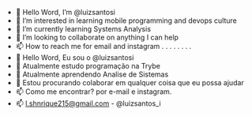 - 👋 Hello Word, I’m @luizsantosi
- 👀 I’m interested in learning mobile programming and devops culture
- 🌱 I’m currently learning Systems Analysis
- 💞️ I’m looking to collaborate on anything I can help
- 📫 How to reach me for email and instagram
.
.
.
.
.
.
.
.
- 👋 Hello Word, Eu sou o @luizsantosi
- 👀 Atualmente estudo programação na Trybe 
- 🌱 Atualmente aprendendo Analise de Sistemas
- 💞️ Estou procurando colaborar em qualquer coisa que eu possa ajudar
- 📫 Como me encontrar? por e-mail e instagram. 
- 📫 l.shnrique215@gmail.com - @luizsantos_i


<!---
luizsantosi/luizsantosi is a ✨ special ✨ repository because its `README.md` (this file) appears on your GitHub profile.
You can click the Preview link to take a look at your changes.
--->
